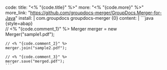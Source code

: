 code:
  title: "<% "{code.title}" %>"
  more: "<% "{code.more}" %>"
  more_link: "https://github.com/groupdocs-merger/GroupDocs.Merger-for-Java"
  install: |
    <dependency>
      <groupId>com.groupdocs</groupId>
      <artifactId>groupdocs-merger</artifactId>
      <version>{0}</version>
    </dependency>
  content: |
    ```java {style=abap}   
    // <% "{code.comment_1}" %>
    Merger merger = new Merger("sample1.pdf");
    
    // <% "{code.comment_2}" %>
    merger.join("sample2.pdf");

    // <% "{code.comment_3}" %>
    merger.save("merged.pdf");
    ```